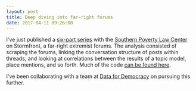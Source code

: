 ```yaml
---
layout: post
title: Deep diving into far-right forums
date: 2017-04-11 09:26:00
---
```


I've just published a [six-part series](https://www.splcenter.org/hatewatch/2017/04/03/waning-storm-stormfront-posters-segregated-along-topics-related-race-anti-semitism) with the [Southern Poverty Law Center](https://www.splcenter.org) on Stormfront, a far-right extremist forums. The analysis consisted of scraping the forums, linking the conversation structure of posts within threads, and looking at correlations between the results of a topic model, place mentions, and so forth. Much of the code [can be found here](https://github.com/samzhang111/stormfront-analyses).

I've been collaborating with a team at [Data for Democracy](datafordemocracy.org) on pursuing this further.
